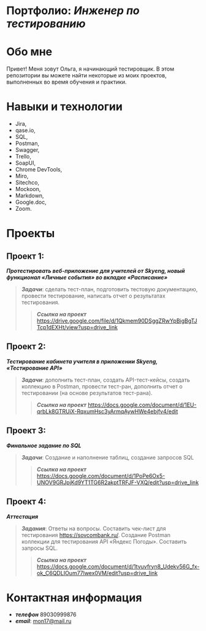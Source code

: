 # Портфолио: *Инженер по тестированию*
# Обо мне
Привет! Меня зовут Ольга, я начинающий тестировщик.
В этом репозитории вы можете найти некоторые из моих проектов, выполненных во время обучения и практики.

# Навыки и технологии
+ Jira,
+ qase.io,
+ SQL,
+ Postman,
+ Swagger,
+ Trello,
+ SoapUI,
+ Chrome DevTools,
+ Miro,
+ Sitechco,
+ Mockoon,
+ Markdown,
+ Google.doc,
+ Zoom.

# Проекты
## Проект 1:
***Протестировать веб-приложение для учителей от Skyeng, новый функционал «Личные события» во вкладке «Расписание»***

> ***Задачи***: сделать тест-план, подготовить тестовую документацию, провести тестирование, написать отчет о результатах тестирования.
>> ***Ссылка на проект*** https://drive.google.com/file/d/1Qkmem90DSggZRwYpBigBgTJTcp1dEXHt/view?usp=drive_link

## Проект 2: 
***Тестирование кабинета учителя в приложении Skyeng, «Тестирование API»***
> ***Задачи***: дополнить тест-план, создать API-тест-кейсы, создать коллекцию в Postman, провести тест-ран, дополнить отчет о тестировании (на основе результатов тест-рана).
>> ***Ссылка на проект*** https://docs.google.com/document/d/1EU-qrbLk8GTRUiX-RqxumHsc3yArmqAywHWe4ebjfv4/edit
## Проект 3: 
***Финальное задание по SQL***
> ***Задачи***: Создание и наполнение таблиц, создание запросов SQL
>> ***Ссылка на проект*** https://docs.google.com/document/d/1PoPe6Ox5-UNOV9GRJpjKd9YT1TG6R2akptTRFJF-VXQ/edit?usp=drive_link

## Проект 4: 
***Аттестация***
> ***Задания***: Ответы на вопросы. Составить чек-лист для тестирования https://sovcombank.ru/. Создание Postman коллекции для тестирования API «Яндекс Погоды». Составить запросы SQL.
>> ***Ссылка на проект*** https://docs.google.com/document/d/1tvuvfryn8_Udekv56G_fx-ok_C6QDLIOum77lwex0VM/edit?usp=drive_link

# Контактная информация
+ ***телефон*** 89030999876
+ ***email***: <mon17@mail.ru>


